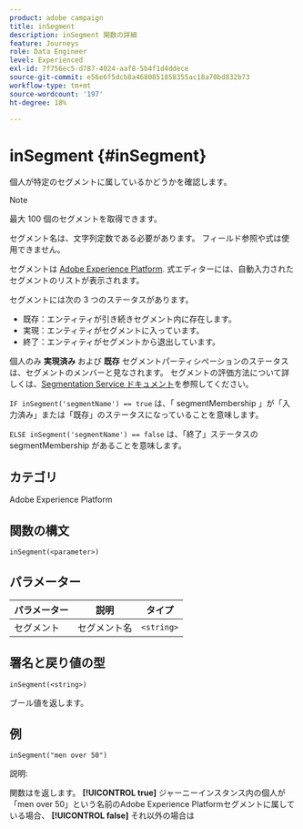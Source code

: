```yaml
---
product: adobe campaign
title: inSegment
description: inSegment 関数の詳細
feature: Journeys
role: Data Engineer
level: Experienced
exl-id: 7f756ec5-d787-4024-aaf8-5b4f1d4ddece
source-git-commit: e56e6f5dcb8a4680851858355ac18a70bd832b73
workflow-type: tm+mt
source-wordcount: '197'
ht-degree: 18%

---
```


# inSegment {#inSegment}

個人が特定のセグメントに属しているかどうかを確認します。

>[!NOTE]
>
>最大 100 個のセグメントを取得できます。

セグメント名は、文字列定数である必要があります。 フィールド参照や式は使用できません。

セグメントは [Adobe Experience Platform](https://platform.adobe.com/segment/overview). 式エディターには、自動入力されたセグメントのリストが表示されます。

セグメントには次の 3 つのステータスがあります。

* 既存：エンティティが引き続きセグメント内に存在します。
* 実現：エンティティがセグメントに入っています。
* 終了：エンティティがセグメントから退出しています。

個人のみ **実現済み** および **既存** セグメントパーティシペーションのステータスは、セグメントのメンバーと見なされます。 セグメントの評価方法について詳しくは、[Segmentation Service ドキュメント](https://experienceleague.adobe.com/docs/experience-platform/segmentation/tutorials/evaluate-a-segment.html?lang=ja#interpret-segment-results)を参照してください。

`IF inSegment('segmentName') == true` は、「 segmentMembership 」が「入力済み」または「既存」のステータスになっていることを意味します。

`ELSE inSegment('segmentName') == false` は、「終了」ステータスの segmentMembership があることを意味します。

## カテゴリ

Adobe Experience Platform

## 関数の構文

`inSegment(<parameter>)`

## パラメーター

| パラメーター | 説明 | タイプ |
|--- |--- |--- |
| セグメント | セグメント名 | `<string>` |

## 署名と戻り値の型

`inSegment(<string>)`

ブール値を返します。

## 例

`inSegment("men over 50")`

説明:

関数はを返します。 **[!UICONTROL true]** ジャーニーインスタンス内の個人が「men over 50」という名前のAdobe Experience Platformセグメントに属している場合、 **[!UICONTROL false]** それ以外の場合は
